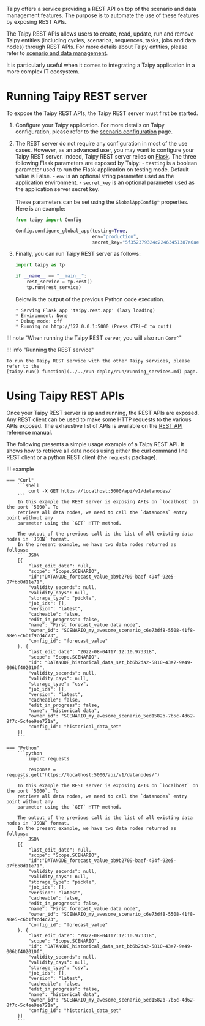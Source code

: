 Taipy offers a service providing a REST API on top of the scenario and data management
features. The purpose is to automate the use of these features by exposing REST APIs.

The Taipy REST APIs allows users to create, read, update, run and remove Taipy entities
(including cycles, scenarios, sequences, tasks, jobs and data nodes) through REST APIs.
For more details about Taipy entities, please refer to
[scenario and data management](../sdm/index.md).

It is particularly useful when it comes to integrating a Taipy application in a more complex IT
ecosystem.

# Running Taipy REST server

To expose the Taipy REST APIs, the Taipy REST server must first be started.

1. Configure your Taipy application. For more details on Taipy configuration, please
    refer to the [scenario configuration](../sdm/scenario/scenario-config.md) page.

2. The REST server do not require any configuration in most of the use cases. However, as an
    advanced user, you may want to configure your Taipy REST server. Indeed, Taipy REST server
    relies on [Flask](https://flask.palletsprojects.com/en/2.2.x/#). The three following Flask
    parameters are exposed by Taipy:
        - `testing` is a boolean parameter used to run the Flask application on testing mode.
            Default value is False.
        - `env` is an optional string parameter used as the application environment.
        - `secret_key` is an optional parameter used as the application server secret key.<br>
    <br>
    These parameters can be set using the `GlobalAppConfig^` properties. Here is an example:
    ``` python
    from taipy import Config

    Config.configure_global_app(testing=True,
                                env="production",
                                secret_key="5f352379324c22463451387a0aec5d2f")
    ```

3. Finally, you can run Taipy REST server as follows:
    ``` python
    import taipy as tp

    if __name__ == "__main__":
        rest_service = tp.Rest()
        tp.run(rest_service)
    ```
    Below is the output of the previous Python code execution.
    ```
    * Serving Flask app 'taipy.rest.app' (lazy loading)
    * Environment: None
    * Debug mode: off
    * Running on http://127.0.0.1:5000 (Press CTRL+C to quit)
    ```

!!! note "When running the Taipy REST server, you will also run `Core^`"

!!! info "Running the REST service"

    To run the Taipy REST service with the other Taipy services, please refer to the
    [taipy.run() function](../../run-deploy/run/running_services.md) page.

# Using Taipy REST APIs

Once your Taipy REST server is up and running, the REST APIs are exposed. Any REST client can be
used to make some HTTP requests to the various APIs exposed. The exhaustive list of APIs is
available on the [REST API](../../refmans/reference_rest/index.md) reference manual.

The following presents a simple usage example of a Taipy REST API. It shows how to retrieve all
data nodes using either the curl command line REST client or a python REST client (the
`requests` package).

!!! example

    === "Curl"
        ```shell
            curl -X GET https://localhost:5000/api/v1/datanodes/
        ```
        In this example the REST server is exposing APIs on `localhost` on the port `5000`. To
        retrieve all data nodes, we need to call the `datanodes` entry point without any
        parameter using the `GET` HTTP method.

        The output of the previous call is the list of all existing data nodes in `JSON` format.
        In the present example, we have two data nodes returned as follows:
        ``` JSON
        [{
            "last_edit_date": null,
            "scope": "Scope.SCENARIO",
            "id":"DATANODE_forecast_value_bb9b2709-baef-494f-92e5-87fbb8d11e71",
            "validity_seconds": null,
            "validity_days": null,
            "storage_type": "pickle",
            "job_ids": [],
            "version": "latest",
            "cacheable": false,
            "edit_in_progress": false,
            "name": "First forecast_value data node",
            "owner_id": "SCENARIO_my_awesome_scenario_c6e73df8-5508-41f8-a8e5-c6b1f9cd4c73",
            "config_id": "forecast_value"
        }, {
            "last_edit_date": "2022-08-04T17:12:10.973318",
            "scope": "Scope.SCENARIO",
            "id": "DATANODE_historical_data_set_bb6b2da2-5810-43a7-9e49-006bf402010f",
            "validity_seconds": null,
            "validity_days": null,
            "storage_type": "csv",
            "job_ids": [],
            "version": "latest",
            "cacheable": false,
            "edit_in_progress": false,
            "name": "historical data",
            "owner_id": "SCENARIO_my_awesome_scenario_5ed1582b-7b5c-4d62-8f7c-5c4ee9ee721a",
            "config_id": "historical_data_set"
        }]
        ```

    === "Python"
        ```python
            import requests

            response = requests.get("https://localhost:5000/api/v1/datanodes/")
        ```
        In this example the REST server is exposing APIs on `localhost` on the port `5000`. To
        retrieve all data nodes, we need to call the `datanodes` entry point without any
        parameter using the `GET` HTTP method.

        The output of the previous call is the list of all existing data nodes in `JSON` format.
        In the present example, we have two data nodes returned as follows:
        ``` JSON
        [{
            "last_edit_date": null,
            "scope": "Scope.SCENARIO",
            "id":"DATANODE_forecast_value_bb9b2709-baef-494f-92e5-87fbb8d11e71",
            "validity_seconds": null,
            "validity_days": null,
            "storage_type": "pickle",
            "job_ids": [],
            "version": "latest",
            "cacheable": false,
            "edit_in_progress": false,
            "name": "First forecast_value data node",
            "owner_id": "SCENARIO_my_awesome_scenario_c6e73df8-5508-41f8-a8e5-c6b1f9cd4c73",
            "config_id": "forecast_value"
        }, {
            "last_edit_date": "2022-08-04T17:12:10.973318",
            "scope": "Scope.SCENARIO",
            "id": "DATANODE_historical_data_set_bb6b2da2-5810-43a7-9e49-006bf402010f",
            "validity_seconds": null,
            "validity_days": null,
            "storage_type": "csv",
            "job_ids": [],
            "version": "latest",
            "cacheable": false,
            "edit_in_progress": false,
            "name": "historical data",
            "owner_id": "SCENARIO_my_awesome_scenario_5ed1582b-7b5c-4d62-8f7c-5c4ee9ee721a",
            "config_id": "historical_data_set"
        }]
        ```
